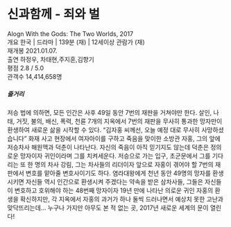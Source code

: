 # 신과함께 - 죄와 벌
Alogn With the Gods: The Two Worlds, 2017  
개요    한국 | 드라마 | 139분 (재) | 12세이상 관람가 (재)  
재개봉  2021.01.07.  
출연    하정우, 차태현,주지훈,김향기  
평점    2.8 / 5.0  
관객수  14,414,658명  
  
##### 줄거리  
저승 법에 의하면, 모든 인간은 사후 49일 동안 7번의 재판을 거쳐야만 한다. 살인, 나태, 거짓, 불의, 배신, 폭력, 천륜 7개의 지옥에서 7번의 재판을 무사히 통과한 망자만이 환생하여 새로운 삶을 시작할 수 있다. “김자홍 씨께선, 오늘 예정 대로 무사히 사망하셨습니다” 화재 사고 현장에서 여자아이를 구하고 죽음을 맞이한 소방관 자홍, 그의 앞에 저승차사 해원맥과 덕춘이 나타난다. 자신의 죽음이 아직 믿기지도 않는데 덕춘은 정의로운 망자이자 귀인이라며 그를 치켜세운다. 저승으로 가는 입구, 초군문에서 그를 기다리는 또 한 명의 차사 강림, 그는 차사들의 리더이자 앞으로 자홍이 겪어야 할 7번의 재판에서 변호를 맡아줄 변호사이기도 하다. 염라대왕에게 천년 동안 49명의 망자를 환생시키면 자신들 역시 인간으로 환생시켜 주겠다는 약속을 받은 삼차사들, 그들은 자신들이 변호하고 호위해야 하는 48번째 망자이자 19년 만에 나타난 의로운 귀인 자홍의 환생을 확신하지만, 각 지옥에서 자홍의 과거가 하나 둘씩 드러나면서 예상치 못한 고난과 맞닥뜨리는데… 누구나 가지만 아무도 본 적 없는 곳, 2017년 새로운 세계의 문이 열린다!